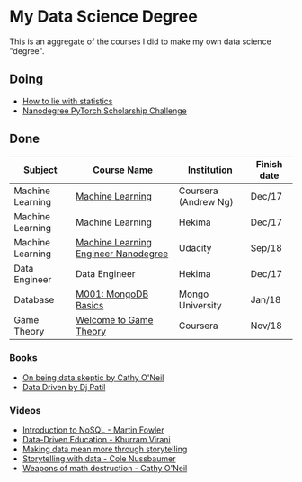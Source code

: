 # My Data Science Degree

This is an aggregate of the courses I did to make my own data science "degree".

## Doing

- [How to lie with statistics](http://faculty.neu.edu.cn/cc/zhangyf/papers/How-to-Lie-with-Statistics.pdf)
- [Nanodegree PyTorch Scholarship Challenge](https://classroom.udacity.com/nanodegrees/nd188/syllabus/core-curriculum)

## Done


| Subject          | Course Name                          | Institution          | Finish date |
|------------------|--------------------------------------|----------------------|-------------|
| Machine Learning | [Machine Learning ](https://www.coursera.org/learn/machine-learning/)| Coursera (Andrew Ng) | Dec/17      |
| Machine Learning | Machine Learning                     | Hekima               | Dec/17      |
| Machine Learning | [Machine Learning Engineer Nanodegree](https://br.udacity.com/course/machine-learning-engineer-nanodegree--nd009) | Udacity              | Sep/18      |
| Data Engineer    | Data Engineer                        | Hekima               | Dec/17      |
| Database         | [M001: MongoDB Basics](https://university.mongodb.com/mercury/M001/2018_January/syllabus)                 | Mongo University     |    Jan/18         |
| Game Theory      | [Welcome to Game Theory](https://www.coursera.org/learn/game-theory-introduction/home/welcome)               | Coursera             | Nov/18      |

### Books

- [On being data skeptic by Cathy O'Neil](http://www.oreilly.com/data/free/being-a-data-skeptic.csp)
- [Data Driven by Dj Patil](https://www.amazon.com.br/Data-Driven-English-DJ-Patil-ebook/dp/B00SXHFTAS/ref=sr_1_1?ie=UTF8&qid=1541638037&sr=8-1&keywords=data+driven)

### Videos

- [Introduction to NoSQL - Martin Fowler](https://www.youtube.com/watch?v=qI_g07C_Q5I&index=82&list=LLJxQd98XUs_Ucg9FJ9VglgA&t=0s)
- [Data-Driven Education - Khurram Virani](https://www.youtube.com/watch?v=L3eO8gYmWCc&t=433s)
- [Making data mean more through storytelling](https://www.youtube.com/watch?v=6xsvGYIxJok)
- [Storytelling with data - Cole Nussbaumer](https://www.youtube.com/watch?v=8EMW7io4rSI&t=1721s)
- [Weapons of math destruction - Cathy O'Neil](https://www.youtube.com/watch?v=TQHs8SA1qpk&t=2176s)


